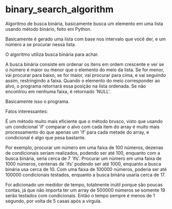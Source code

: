 # binary_search_algorithm
Algoritmo de busca binária, basicamente busca um elemento em uma lista usando método binário, feito em Python.

Basicamente é gerado uma lista com base nos intervalo que você der, e um número a se procurar nessa lista.

O algoritmo utiliza busca binária para achar.

A busca binária consiste em ordenar os itens em ordem crescente e ver se o número é maior ou menor que o elemento do meio da lista. Se for menor, vai procurar para baixo, se for maior, vai procurar para cima, e vai seguindo assim, restringindo a faixa. Quando o elemento do meio corresponder ao alvo, o programa retornará essa posição na lista ordenada. Se não encontrou em nenhuma faixa, é retornado 'NULL'.

Basicamente isso o programa.

Fatos interessantes:

É um método muito mais eficiente que o método brusco, visto que usando um condicional 'if' comparar o alvo com cada item do array é muito mais processamento do que apenas um 'if' para cada metade do array, e condicional é algo que pesa bastante.

Por exemplo, procurar um número em uma faixa de 100 números, dezenas de condicionais seriam realizados, podendo ser até 100, enquanto com a busca binária, seria cerca de 7 'ifs'. Procurar um número em uma faixa de 1000 números, centenas de 'ifs' podendo ser até 1000, enquanto a busca binária usa cerca de 10. Com uma faixa de 100000 números, poderia ser até 100000 condicionais testados, enquanto a busca binária usaria cerca de 17.

Foi adicionado um medidor de tempo, totalmente inútil porque são poucas contas, já que não importa ter um array de 500000 números se somente 19 serão testados com condicionais. Então o tempo sempre é menos de 1 segundo, por volta de 5 casas após a vírgula.
